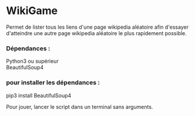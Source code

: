 # WikiGame

Permet de lister tous les liens d'une page wikipedia aléatoire afin d'essayer d'atteindre une autre page wikipedia aléatoire le plus rapidement possible.

### Dépendances : 
Python3 ou supérieur  
BeautifulSoup4

### pour installer les dépendances :
pip3 install BeautifulSoup4  

Pour jouer, lancer le script dans un terminal sans arguments.


